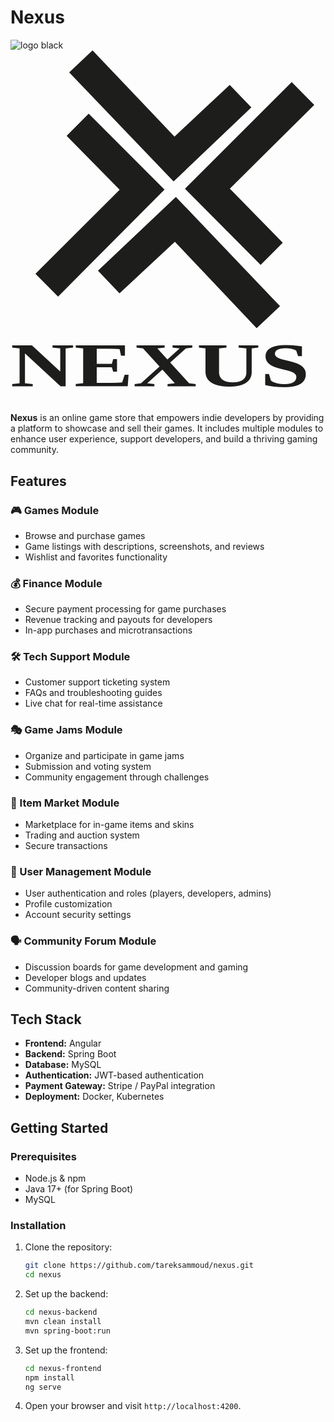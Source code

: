 # Nexus
![logo black](https://github.com/user-attachments/assets/d19dc7d9-2279-4fd5-8ba8-6ae26ee473ef)<svg id="Layer_1" data-name="Layer 1" xmlns="http://www.w3.org/2000/svg" viewBox="0 0 437.46 490.65"><defs><style>.cls-1,.cls-2{fill:#1d1d1b;}.cls-2{font-size:86.9px;font-family:Nexa-Heavy, Nexa;font-weight:800;}</style></defs><polygon class="cls-1" points="77.94 118.61 151.6 193.54 34.66 310.23 66.07 341.89 213.9 193.29 108.58 87.84 77.94 118.61"/><polygon class="cls-1" points="304.44 47.85 227.76 119.7 113.92 0 81.52 30.64 226.53 181.98 334.47 79.22 304.44 47.85"/><polygon class="cls-1" points="378.09 267.23 304.62 192.11 421.85 75.72 390.52 43.98 242.32 192.21 347.38 297.92 378.09 267.23"/><polygon class="cls-1" points="151.41 337.42 228.27 265.76 341.82 385.75 374.3 355.19 229.67 203.48 121.47 305.98 151.41 337.42"/><text class="cls-2" transform="translate(0 465.97) scale(1.41 1)">NEXUS</text></svg>


**Nexus** is an online game store that empowers indie developers by providing a platform to showcase and sell their games. It includes multiple modules to enhance user experience, support developers, and build a thriving gaming community.

## Features

### 🎮 Games Module
- Browse and purchase games
- Game listings with descriptions, screenshots, and reviews
- Wishlist and favorites functionality

### 💰 Finance Module
- Secure payment processing for game purchases
- Revenue tracking and payouts for developers
- In-app purchases and microtransactions

### 🛠 Tech Support Module
- Customer support ticketing system
- FAQs and troubleshooting guides
- Live chat for real-time assistance

### 🎭 Game Jams Module
- Organize and participate in game jams
- Submission and voting system
- Community engagement through challenges

### 🛒 Item Market Module
- Marketplace for in-game items and skins
- Trading and auction system
- Secure transactions

### 👤 User Management Module
- User authentication and roles (players, developers, admins)
- Profile customization
- Account security settings

### 🗣 Community Forum Module
- Discussion boards for game development and gaming
- Developer blogs and updates
- Community-driven content sharing

## Tech Stack

- **Frontend:** Angular
- **Backend:** Spring Boot
- **Database:**  MySQL
- **Authentication:** JWT-based authentication
- **Payment Gateway:** Stripe / PayPal integration
- **Deployment:** Docker, Kubernetes

## Getting Started

### Prerequisites
- Node.js & npm
- Java 17+ (for Spring Boot)
- MySQL

### Installation

1. Clone the repository:
   ```sh
   git clone https://github.com/tareksammoud/nexus.git
   cd nexus
   ```

2. Set up the backend:
   ```sh
   cd nexus-backend
   mvn clean install
   mvn spring-boot:run
   ```

3. Set up the frontend:
   ```sh
   cd nexus-frontend
   npm install
   ng serve
   ```

4. Open your browser and visit `http://localhost:4200`.
